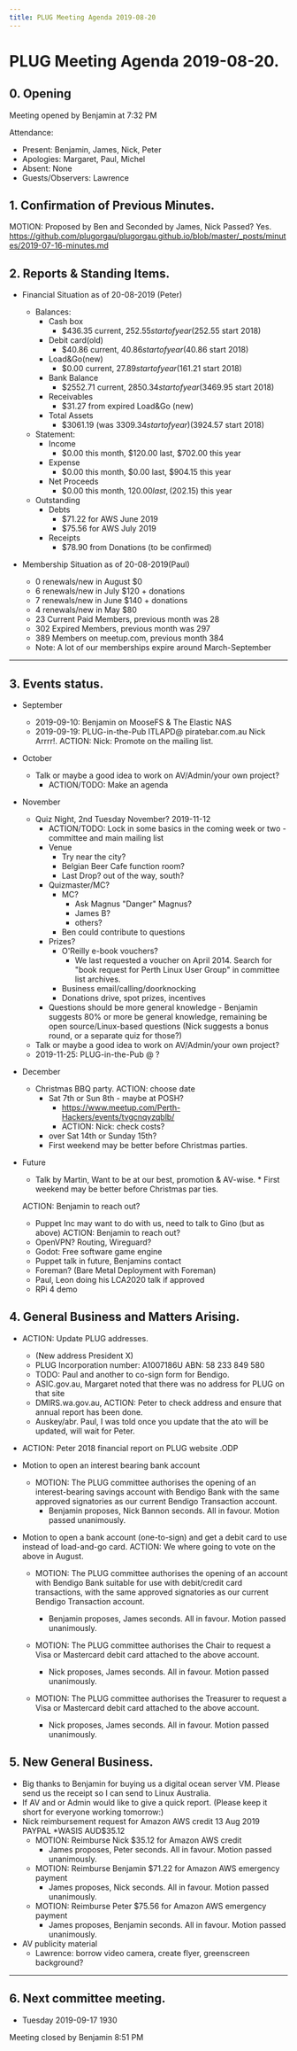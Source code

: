 ```yaml
---
title: PLUG Meeting Agenda 2019-08-20
---
```


# PLUG Meeting Agenda 2019-08-20.

## 0. Opening
Meeting opened by Benjamin at 7:32 PM

Attendance:
* Present: Benjamin, James, Nick, Peter
* Apologies: Margaret, Paul, Michel
* Absent: None
* Guests/Observers: Lawrence

## 1. Confirmation of Previous Minutes.
MOTION: Proposed by Ben and Seconded by James, Nick Passed? Yes.
https://github.com/plugorgau/plugorgau.github.io/blob/master/_posts/minutes/2019-07-16-minutes.md

## 2. Reports & Standing Items.
* Financial Situation as of 20-08-2019 (Peter)
  * Balances:
    * Cash box
      * $436.35 current, $252.55 start of year  ($252.55 start 2018)
    * Debit card(old)
      * $40.86 current, $40.86 start of year            ($40.86  start 2018)
    * Load&Go(new)
      * $0.00 current, $27.89 start of year    ($161.21 start 2018)
    * Bank Balance
      * $2552.71 current, $2850.34 start of year        ($3469.95 start 2018)
    * Receivables
      * $31.27 from expired Load&Go (new)
    * Total Assets
      * $3061.19 (was $3309.34 start of year)   ($3924.57 start 2018)
  * Statement:
    * Income
      * $0.00 this month,     $120.00 last, $702.00 this year
    * Expense
      * $0.00 this month,     $0.00 last, $904.15 this year
    * Net Proceeds
      * $0.00 this month,    $120.00 last, ($202.15) this year
  * Outstanding
    * Debts
      * $71.22 for AWS June 2019
      * $75.56 for AWS July 2019
    * Receipts
      * $78.90 from Donations (to be confirmed)
  
* Membership Situation as of 20-08-2019(Paul)
  * 0 renewals/new in August $0
  *	6 renewals/new in July $120 + donations
  *	7 renewals/new in June $140 + donations
  * 4 renewals/new in May $80
  * 23 Current Paid Members, previous month was 28
  * 302 Expired Members, previous month was 297
  * 389 Members on meetup.com, previous month 384
  * Note: A lot of our memberships expire around March-September

----
## 3. Events status.
* September
   * 2019-09-10: Benjamin on MooseFS & The Elastic NAS
   * 2019-09-19: PLUG-in-the-Pub ITLAPD@ piratebar.com.au Nick Arrrr!.
   ACTION: Nick: Promote on the mailing list.
* October
   * Talk or maybe a good idea to work on AV/Admin/your own project?
     * ACTION/TODO: Make an agenda
* November
   * Quiz Night, 2nd Tuesday November? 2019-11-12
     * ACTION/TODO: Lock in some basics in the coming week or two - committee and main mailing list
     * Venue
       * Try near the city?
       * Belgian Beer Cafe function room?
       * Last Drop? out of the way, south?
     * Quizmaster/MC?
       * MC?
         * Ask Magnus "Danger" Magnus?
         * James B?
         * others?
       * Ben could contribute to questions 
     * Prizes?
       * O'Reilly e-book vouchers?
          * We last requested a voucher on April 2014.  Search for "book request for Perth Linux User Group" in committee list archives.
       * Business email/calling/doorknocking
       * Donations drive, spot prizes, incentives 
     * Questions should be more general knowledge - 
       Benjamin suggests 80% or more be general knowledge, remaining
       be open source/Linux-based questions
       (Nick suggests a bonus round, or a separate quiz for those?)
   * Talk or maybe a good idea to work on AV/Admin/your own project?
   * 2019-11-25: PLUG-in-the-Pub @ ?
* December
   * Christmas BBQ party.
   ACTION: choose date
     * Sat 7th or Sun 8th - maybe at POSH?
       * https://www.meetup.com/Perth-Hackers/events/tvgcnqyzqblb/
       * ACTION: Nick: check costs?
     * over Sat 14th or Sunday 15th?
     * First weekend may be better before Christmas parties.
* Future
   * Talk by Martin, Want to be at our best, promotion & AV-wise.   * First weekend may be better before Christmas par  ties.

   ACTION: Benjamin to reach out?
   * Puppet Inc may want to do with us, need to talk to Gino (but as above)
   ACTION: Benjamin to reach out?
   * OpenVPN? Routing, Wireguard?
   * Godot: Free software game engine
   * Puppet talk in future, Benjamins contact
   * Foreman? (Bare Metal Deployment with Foreman)
   * Paul, Leon doing his LCA2020 talk if approved
   * RPi 4 demo

## 4. General Business and Matters Arising.
* ACTION: Update PLUG addresses.
  * (New address President X)
  * PLUG Incorporation number: A1007186U ABN: 58 233 849 580
  * TODO: Paul and another to co-sign form for Bendigo.
  * ASIC.gov.au, Margaret noted that there was no address for PLUG on that site
  * DMIRS.wa.gov.au, ACTION: Peter to check address and ensure that annual report has been done.
  * Auskey/abr. Paul, I was told once you update that the ato will be updated, will wait for Peter.
* ACTION: Peter 2018 financial report on PLUG website .ODP

* Motion to open an interest bearing bank account
  * MOTION: The PLUG committee authorises the opening of an
    interest-bearing savings account with Bendigo Bank with
    the same approved signatories as our current Bendigo
    Transaction account.
     * Benjamin proposes, Nick Bannon seconds. All in favour. Motion passed unanimously.

* Motion to open a bank account (one-to-sign) and get a debit card to use instead of load-and-go card.
  ACTION: We where going to vote on the above in August.
  * MOTION: The PLUG committee authorises the opening of an
    account with Bendigo Bank suitable for use with debit/credit
    card transactions, with the same approved signatories as our
    current Bendigo Transaction account.
     * Benjamin proposes, James seconds. All in favour. Motion passed unanimously.

  * MOTION: The PLUG committee authorises the Chair
    to request a Visa or Mastercard debit card attached
    to the above account.
     * Nick proposes, James seconds. All in favour. Motion passed unanimously.

  * MOTION: The PLUG committee authorises the Treasurer
    to request a Visa or Mastercard debit card attached
    to the above account.
     * Nick proposes, James seconds. All in favour. Motion passed unanimously.

## 5. New General Business.
  * Big thanks to Benjamin for buying us a digital ocean server VM. Please send us the receipt so I can send to Linux Australia.
  * If AV and or Admin would like to give a quick report. 
    (Please keep it short for everyone working tomorrow:)
  * Nick reimbursement request for Amazon AWS credit  13 Aug 2019 PAYPAL *WASIS AUD$35.12
    * MOTION: Reimburse Nick $35.12 for Amazon AWS credit
      * James proposes, Peter seconds. All in favour. Motion passed unanimously.
    * MOTION: Reimburse Benjamin $71.22 for Amazon AWS emergency payment
      * James proposes, Nick seconds. All in favour. Motion passed unanimously.
    * MOTION: Reimburse Peter $75.56 for Amazon AWS emergency payment
      * James proposes, Benjamin seconds. All in favour. Motion passed unanimously.
  * AV publicity material
    * Lawrence: borrow video camera, create flyer, greenscreen background? 
----
## 6. Next committee meeting.
* Tuesday 2019-09-17 1930

Meeting closed by Benjamin 8:51 PM
